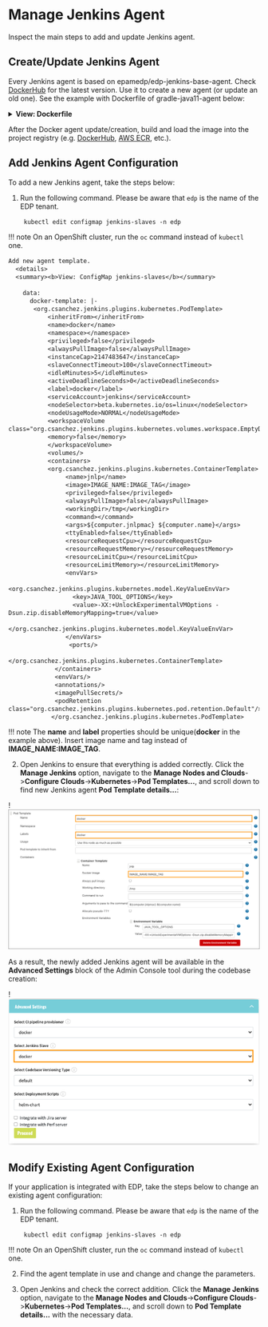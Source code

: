 # Manage Jenkins Agent

Inspect the main steps to add and update Jenkins agent.

## Create/Update Jenkins Agent

Every Jenkins agent is based on epamedp/edp-jenkins-base-agent. Check [DockerHub](https://hub.docker.com/r/epamedp/edp-jenkins-base-agent/tags?page=1&ordering=last_updated) for the latest version.
Use it to create a new agent (or update an old one). See the example with Dockerfile of gradle-java11-agent below:

   <details>
   <summary><b>View: Dockerfile</b></summary>

````
    # Copyright 2021 EPAM Systems.
    # Licensed under the Apache License, Version 2.0 (the "License");
    # you may not use this file except in compliance with the License.
    # You may obtain a copy of the License at
    # http://www.apache.org/licenses/LICENSE-2.0
    # Unless required by applicable law or agreed to in writing, software
    # distributed under the License is distributed on an "AS IS" BASIS,
    # WITHOUT WARRANTIES OR CONDITIONS OF ANY KIND, either express or implied.
    # See the License for the specific language governing permissions and
    # limitations under the License.

    FROM epamedp/edp-jenkins-base-agent:1.0.1
    SHELL ["/bin/bash", "-o", "pipefail", "-c"]
    ENV GRADLE_VERSION=7.1 \
        PATH=$PATH:/opt/gradle/bin

    # Install Gradle
    RUN curl -skL -o /tmp/gradle-bin.zip https://services.gradle.org/distributions/gradle-$GRADLE_VERSION-bin.zip && \
        mkdir -p /opt/gradle && \
        unzip -q /tmp/gradle-bin.zip -d /opt/gradle && \
        ln -sf /opt/gradle/gradle-$GRADLE_VERSION/bin/gradle /usr/local/bin/gradle

    RUN yum install java-11-openjdk-devel.x86_64 -y && \
        rpm -V java-11-openjdk-devel.x86_64 && \
        yum clean all -y

    WORKDIR $HOME/.gradle

    RUN chown -R "1001:0" "$HOME" && \
        chmod -R "g+rw" "$HOME"

    USER 1001
````
   </details>

After the Docker agent update/creation, build and load the image into the project registry (e.g. [DockerHub](https://hub.docker.com/), [AWS ECR](https://aws.amazon.com/ecr/), etc.).


## Add Jenkins Agent Configuration

To add a new Jenkins agent, take the steps below:

1. Run the following command. Please be aware that `edp` is the name of the EDP tenant.

        kubectl edit configmap jenkins-slaves -n edp

  !!! note
      On an OpenShift cluster, run the `oc` command instead of `kubectl` one.

    Add new agent template.
      <details>
      <summary><b>View: ConfigMap jenkins-slaves</b></summary>

        data:
          docker-template: |-
           <org.csanchez.jenkins.plugins.kubernetes.PodTemplate>
               <inheritFrom></inheritFrom>
               <name>docker</name>
               <namespace></namespace>
               <privileged>false</privileged>
               <alwaysPullImage>false</alwaysPullImage>
               <instanceCap>2147483647</instanceCap>
               <slaveConnectTimeout>100</slaveConnectTimeout>
               <idleMinutes>5</idleMinutes>
               <activeDeadlineSeconds>0</activeDeadlineSeconds>
               <label>docker</label>
               <serviceAccount>jenkins</serviceAccount>
               <nodeSelector>beta.kubernetes.io/os=linux</nodeSelector>
               <nodeUsageMode>NORMAL</nodeUsageMode>
               <workspaceVolume class="org.csanchez.jenkins.plugins.kubernetes.volumes.workspace.EmptyDirWorkspaceVolume">
               <memory>false</memory>
               </workspaceVolume>
               <volumes/>
               <containers>
               <org.csanchez.jenkins.plugins.kubernetes.ContainerTemplate>
                    <name>jnlp</name>
                    <image>IMAGE_NAME:IMAGE_TAG</image>
                    <privileged>false</privileged>
                    <alwaysPullImage>false</alwaysPullImage>
                    <workingDir>/tmp</workingDir>
                    <command></command>
                    <args>${computer.jnlpmac} ${computer.name}</args>
                    <ttyEnabled>false</ttyEnabled>
                    <resourceRequestCpu></resourceRequestCpu>
                    <resourceRequestMemory></resourceRequestMemory>
                    <resourceLimitCpu></resourceLimitCpu>
                    <resourceLimitMemory></resourceLimitMemory>
                    <envVars>
                      <org.csanchez.jenkins.plugins.kubernetes.model.KeyValueEnvVar>
                      <key>JAVA_TOOL_OPTIONS</key>
                      <value>-XX:+UnlockExperimentalVMOptions -Dsun.zip.disableMemoryMapping=true</value>
                      </org.csanchez.jenkins.plugins.kubernetes.model.KeyValueEnvVar>
                    </envVars>
                     <ports/>
                   </org.csanchez.jenkins.plugins.kubernetes.ContainerTemplate>
                 </containers>
                 <envVars/>
                 <annotations/>
                 <imagePullSecrets/>
                 <podRetention class="org.csanchez.jenkins.plugins.kubernetes.pod.retention.Default"/>
                </org.csanchez.jenkins.plugins.kubernetes.PodTemplate>

  !!! note
      The **name** and **label** properties should be unique(**docker** in the example above). Insert image name and tag instead of **IMAGE_NAME:IMAGE_TAG**.

2. Open Jenkins to ensure that everything is added correctly. Click the **Manage Jenkins** option, navigate to the **Manage Nodes and Clouds**->**Configure Clouds**->**Kubernetes**->**Pod Templates...**,
and scroll down to find new Jenkins agent **Pod Template details...**:

  !![Jenkins pod template](../assets/operator-guide/jenkins-k8s-pod-template.png "Jenkins pod template")

  As a result, the newly added Jenkins agent will be available in the **Advanced Settings** block of the Admin Console tool during the codebase creation:

  !![Advanced settings](../assets/operator-guide/newly-added-jenkins-agent.png "Advanced settings")


## Modify Existing Agent Configuration

If your application is integrated with EDP, take the steps below to change an existing agent configuration:

1. Run the following command. Please be aware that `edp` is the name of the EDP tenant.

        kubectl edit configmap jenkins-slaves -n edp

  !!! note
      On an OpenShift cluster, run the `oc` command instead of `kubectl` one.

2. Find the agent template in use and change and change the parameters.

3. Open Jenkins and check the correct addition. Click the **Manage Jenkins** option, navigate to the **Manage Nodes and Clouds**->**Configure Clouds**->**Kubernetes**->**Pod Templates...**,
and scroll down to **Pod Template details...** with the necessary data.
